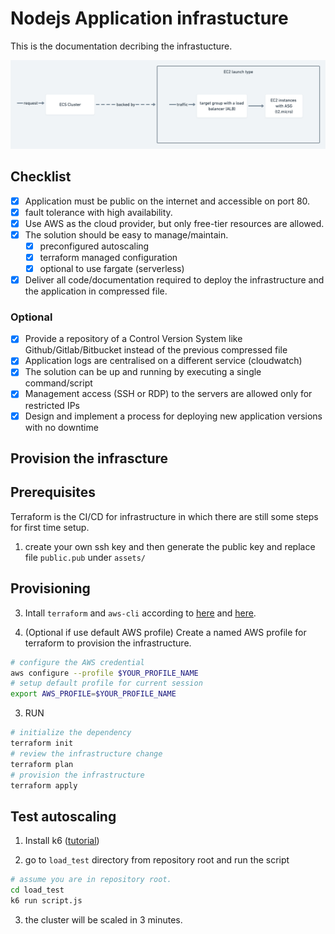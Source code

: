 # Nodejs Application infrastucture

This is the documentation decribing the infrastucture.

![alt text](da52993d-035b-4c64-afb7-2f668f1caa05.png "Overview")

## Checklist

- [x] Application must be public on the internet and accessible on port 80.
- [x] fault tolerance with high availability.
- [x] Use AWS as the cloud provider, but only free-tier resources are allowed.
- [x] The solution should be easy to manage/maintain.
  - [x] preconfigured autoscaling
  - [x] terraform managed configuration
  - [x] optional to use fargate (serverless)
- [x] Deliver all code/documentation required to deploy the infrastructure and the application in compressed file.

### Optional

- [x] Provide a repository of a Control Version System like Github/Gitlab/Bitbucket instead of the previous compressed file
- [x] Application logs are centralised on a different service (cloudwatch)
- [x] The solution can be up and running by executing a single command/script
- [x] Management access (SSH or RDP) to the servers are allowed only for restricted IPs
- [x] Design and implement a process for deploying new application versions with no downtime

## Provision the infrascture

## Prerequisites

Terraform is the CI/CD for infrastructure in which there are still some steps for first time setup.

1. create your own ssh key and then generate the public key and replace file `public.pub` under `assets/`

## Provisioning

3. Intall `terraform` and `aws-cli` according to [here](https://learn.hashicorp.com/tutorials/terraform/install-cli) and [here](https://docs.aws.amazon.com/cli/latest/userguide/getting-started-install.html).

4. (Optional if use default AWS profile) Create a named AWS profile for terraform to provision the infrastructure.

```sh
# configure the AWS credential
aws configure --profile $YOUR_PROFILE_NAME
# setup default profile for current session
export AWS_PROFILE=$YOUR_PROFILE_NAME
```

3. RUN

```sh
# initialize the dependency
terraform init
# review the infrastructure change
terraform plan
# provision the infrastructure
terraform apply
```

## Test autoscaling

1. Install k6 ([tutorial](https://k6.io/docs/getting-started/installation/))

2. go to `load_test` directory from repository root and run the script

```sh
# assume you are in repository root.
cd load_test
k6 run script.js
```

3. the cluster will be scaled in 3 minutes.

